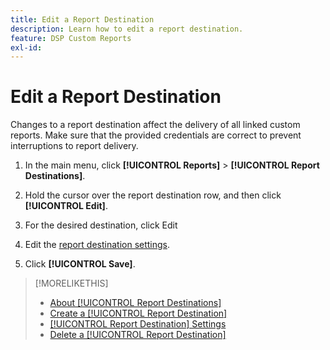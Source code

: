 ```yaml
---
title: Edit a Report Destination
description: Learn how to edit a report destination.
feature: DSP Custom Reports
exl-id: 
---
```


# Edit a Report Destination

Changes to a report destination affect the delivery of all linked custom reports. Make sure that the provided credentials are correct to prevent interruptions to report delivery.

1. In the main menu, click **[!UICONTROL Reports]** > **[!UICONTROL Report Destinations]**.

1. Hold the cursor over the report destination row, and then click **[!UICONTROL Edit]**.

1. For the desired destination, click Edit

1. Edit the [report destination settings](/help/dsp/reports/reports-destinations/report-destination-settings.md).

4. Click **[!UICONTROL Save]**.

>[!MORELIKETHIS]
>
>* [About [!UICONTROL Report Destinations]](/help/dsp/reports/report-destinations/report-destination-about.md)
>* [Create a [!UICONTROL Report Destination]](/help/dsp/reports/report-destinations/report-destination-create.md)
>* [[!UICONTROL Report Destination] Settings](/help/dsp/reports/report-destinations/report-destination-settings.md)
>* [Delete a [!UICONTROL Report Destination]](/help/dsp/reports/report-destinations/report-destination-delete.md)
